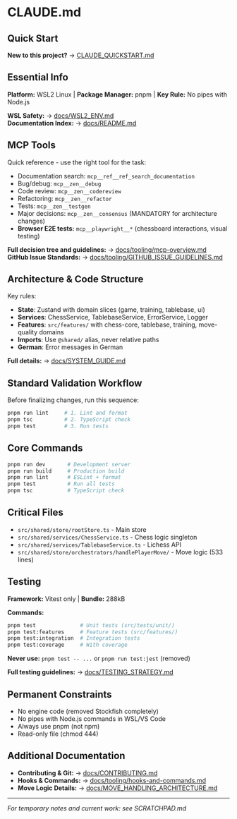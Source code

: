 # CLAUDE.md

<!-- nav: root | tags: [main, guide] | updated: 2025-08-12 -->

## Quick Start

**New to this project?** → [CLAUDE_QUICKSTART.md](docs/CLAUDE_QUICKSTART.md)

## Essential Info

**Platform:** WSL2 Linux | **Package Manager:** pnpm | **Key Rule:** No pipes with Node.js

**WSL Safety:** → [docs/WSL2_ENV.md](docs/WSL2_ENV.md)  
**Documentation Index:** → [docs/README.md](docs/README.md)

## MCP Tools

Quick reference - use the right tool for the task:

- Documentation search: `mcp__ref__ref_search_documentation`
- Bug/debug: `mcp__zen__debug`
- Code review: `mcp__zen__codereview`
- Refactoring: `mcp__zen__refactor`
- Tests: `mcp__zen__testgen`
- Major decisions: `mcp__zen__consensus` (MANDATORY for architecture changes)
- **Browser E2E tests:** `mcp__playwright__*` (chessboard interactions, visual testing)

**Full decision tree and guidelines:** → [docs/tooling/mcp-overview.md](docs/tooling/mcp-overview.md)  
**GitHub Issue Standards:** → [docs/tooling/GITHUB_ISSUE_GUIDELINES.md](docs/tooling/GITHUB_ISSUE_GUIDELINES.md)

## Architecture & Code Structure

Key rules:

- **State**: Zustand with domain slices (game, training, tablebase, ui)
- **Services**: ChessService, TablebaseService, ErrorService, Logger
- **Features**: `src/features/` with chess-core, tablebase, training, move-quality domains
- **Imports**: Use `@shared/` alias, never relative paths
- **German**: Error messages in German

**Full details:** → [docs/SYSTEM_GUIDE.md](docs/SYSTEM_GUIDE.md)

## Standard Validation Workflow

Before finalizing changes, run this sequence:

```bash
pnpm run lint     # 1. Lint and format
pnpm tsc          # 2. TypeScript check
pnpm test         # 3. Run tests
```

## Core Commands

```bash
pnpm run dev       # Development server
pnpm run build     # Production build
pnpm run lint      # ESLint + format
pnpm test          # Run all tests
pnpm tsc           # TypeScript check
```

## Critical Files

- `src/shared/store/rootStore.ts` - Main store
- `src/shared/services/ChessService.ts` - Chess logic singleton
- `src/shared/services/TablebaseService.ts` - Lichess API
- `src/shared/store/orchestrators/handlePlayerMove/` - Move logic (533 lines)

## Testing

**Framework:** Vitest only | **Bundle:** 288kB

**Commands:**
```bash
pnpm test              # Unit tests (src/tests/unit/)
pnpm test:features     # Feature tests (src/features/)
pnpm test:integration  # Integration tests
pnpm test:coverage     # With coverage
```

**Never use:** `pnpm test -- ...` or `pnpm run test:jest` (removed)

**Full testing guidelines:** → [docs/TESTING_STRATEGY.md](docs/TESTING_STRATEGY.md)

## Permanent Constraints

- No engine code (removed Stockfish completely)
- No pipes with Node.js commands in WSL/VS Code
- Always use pnpm (not npm)
- Read-only file (chmod 444)

## Additional Documentation

- **Contributing & Git:** → [docs/CONTRIBUTING.md](docs/CONTRIBUTING.md)
- **Hooks & Commands:** → [docs/tooling/hooks-and-commands.md](docs/tooling/hooks-and-commands.md)
- **Move Logic Details:** → [docs/MOVE_HANDLING_ARCHITECTURE.md](docs/MOVE_HANDLING_ARCHITECTURE.md)

---

_For temporary notes and current work: see SCRATCHPAD.md_
